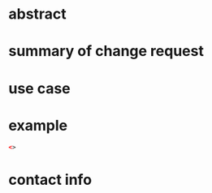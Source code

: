  # abstract
 
 # summary of change request
 
 # use case
 
 # example
 
 ```xml
 <>
 ```
 
 # contact info
